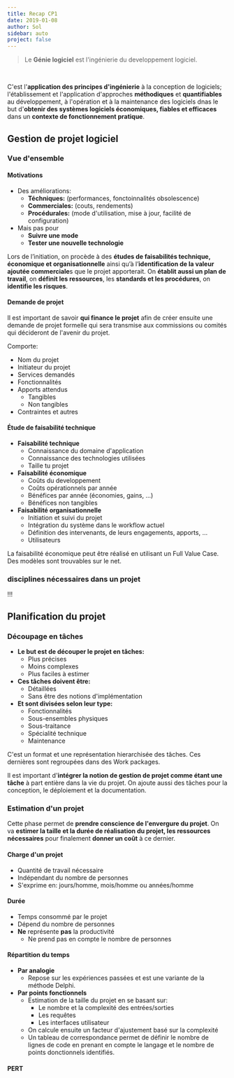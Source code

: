 ```yaml
---
title: Recap CP1
date: 2019-01-08
author: Sol
sidebar: auto
project: false
---
```


> Le **Génie logiciel** est l'ingénierie du developpement logiciel. 

<br>

C'est l'**application des principes d'ingénierie** à la conception de logiciels; l'établissement et l'application d'approches **méthodiques** et **quantifiables** au développement, à l'opération et à la maintenance des logiciels dnas le but d'**obtenir des systèmes logiciels économiques, fiables et efficaces** dans un **contexte de fonctionnement pratique**.

## Gestion de projet logiciel

### Vue d'ensemble

#### Motivations

* Des améliorations:
  * **Téchniques:** (performances, fonctoinnalités obsolescence) 
  * **Commerciales:** (couts, rendements) 
  * **Procédurales:** (mode d'utilisation, mise à jour, facilité de configuration)  
* Mais pas pour 
  * **Suivre une mode** 
  * **Tester une nouvelle technologie**

Lors de l’initiation, on procède à des **études de faisabilités technique, économique et organisationnelle** ainsi qu’à l’**identification de la valeur ajoutée commerciale**s que le projet apporterait. On **établit aussi un plan de travail**, on **définit les ressources**, les **standards et les procédures**, on **identifie les risques**.

#### Demande de projet 

Il est important de savoir **qui finance le projet** afin de créer ensuite une demande de projet formelle qui sera transmise aux commissions ou comités qui décideront de l'avenir du projet.

Comporte:
* Nom du projet
* Initiateur du projet
* Services demandés
* Fonctionnalités
* Apports attendus
  * Tangibles
  * Non tangibles
* Contraintes et autres

#### Étude de faisabilité technique

* **Faisabilité technique**
  * Connaissance du domaine d'application
  * Connaissance des technologies utilisées
  * Taille tu projet
* **Faisabilité économique**
  * Coûts du developpement
  * Coûts opérationnels par année
  * Bénéfices par année (économies, gains, ...)
  * Bénéfices non tangibles
* **Faisabilité organisationnelle**
  * Initiation et suivi du projet
  * Intégration du système dans le workflow actuel
  * Définition des intervenants, de leurs engagements, apports, ...
  * Utilisateurs

<Container type="info" header="Full Value Case">

La faisabilité économique peut être réalisé en utilisant un Full Value Case. Des modèles sont trouvables sur le net.

</Container>

### disciplines nécessaires dans un projet

!!!

## Planification du projet

### Découpage en tâches

* **Le but est de découper le projet en tâches:**
  * Plus précises
  * Moins complexes
  * Plus faciles à estimer
* **Ces tâches doivent être:**
  * Détaillées
  * Sans être des notions d'implémentation
* **Et sont divisées selon leur type:**
    * Fonctionnalités
    * Sous-ensembles physiques
    * Sous-traitance
    * Spécialité technique
    * Maintenance

<Container type="info" header="Breakdown Structure">

C'est un format et une représentation hierarchisée des tâches. Ces dernières sont regroupées dans des Work packages.

</Container>

Il est important d'**intégrer la notion de gestion de projet comme étant une tâche** à part entière dans la vie du projet. On ajoute aussi des tâches pour la conception, le déploiement et la documentation.

### Estimation d'un projet

Cette phase permet de **prendre conscience de l'envergure du projet**. On va **estimer la taille et la durée de réalisation du projet, les ressources nécessaires** pour finalement **donner un coût** à ce dernier.

#### Charge d'un projet
* Quantité de travail nécessaire
* Indépendant du nombre de personnes 
* S'exprime en: jours/homme, mois/homme ou années/homme

#### Durée
* Temps consommé par le projet
* Dépend du nombre de personnes
* **Ne** représente **pas** la productivité
  * Ne prend pas en compte le nombre de personnes

#### Répartition du temps

* **Par analogie**
  * Repose sur les expériences passées et est une variante de la méthode <Def def="Prévisions réalisées par des experts">Delphi</Def>.
* **Par points fonctionnels**
  * Estimation de la taille du projet en se basant sur:
    * Le nombre et la complexité des entrées/sorties
    * Les requêtes
    * Les interfaces utilisateur
  * On calcule ensuite un facteur d'ajustement basé sur la complexité
  * Un tableau de correspondance permet de définir le nombre de lignes de code en prenant en compte le langage et le nombre de points donctionnels identifiés.

#### PERT
